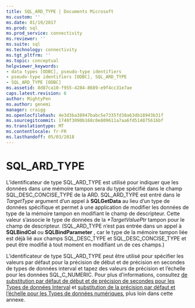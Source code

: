 ```yaml
---
title: SQL_ARD_TYPE | Documents Microsoft
ms.custom: ''
ms.date: 01/19/2017
ms.prod: sql
ms.prod_service: connectivity
ms.reviewer: ''
ms.suite: sql
ms.technology: connectivity
ms.tgt_pltfrm: ''
ms.topic: conceptual
helpviewer_keywords:
- data types [ODBC], pseudo-type identifiers
- pseudo-type identifiers [ODBC], SQL_ARD_TYPE
- SQL_ARD_TYPE [ODBC]
ms.assetid: 8d87ca10-f955-4284-8689-e9f4cc31e7ae
caps.latest.revision: 6
author: MightyPen
ms.author: genemi
manager: craigg
ms.openlocfilehash: 4e3d3ba38947babc5e7335fd38a63db18943b31f
ms.sourcegitcommit: 1740f3090b168c0e809611a7aa6fd514075616bf
ms.translationtype: MT
ms.contentlocale: fr-FR
ms.lasthandoff: 05/03/2018
---
```

# <a name="sqlardtype"></a>SQL_ARD_TYPE
L’identificateur de type SQL_ARD_TYPE est utilisé pour indiquer que les données dans une mémoire tampon sera du type spécifié dans le champ SQL_DESC_CONCISE_TYPE de la ARD. SQL_ARD_TYPE est entré dans le *TargetType* argument d’un appel à **SQLGetData** au lieu d’un type de données spécifique et permet à une application de modifier les données de type de la mémoire tampon en modifiant le champ de descripteur. Cette valeur s’associe le type de données de la  *\*TargetValuePtr* tampon pour le champ de descripteur. (SQL_ARD_TYPE n’est pas entrée dans un appel à **SQLBindCol** ou **SQLBindParameter** , car le type de la mémoire tampon liée est déjà lié aux champs SQL_DESC_TYPE et SQL_DESC_CONCISE_TYPE et peut être modifié à tout moment en modifiant un de ces champs.)  
  
 L’identificateur de type SQL_ARD_TYPE peut être utilisé pour spécifier les valeurs par défaut pour la précision de début et de précision en secondes de types de données interval et tapez des valeurs de précision et l’échelle pour les données SQL_C_NUMERIC. Pour plus d’informations, consultez [de substitution par défaut de début et de précision de secondes pour les Types de données Interval](../../../odbc/reference/appendixes/overriding-default-leading-and-seconds-precision-for-interval-data-types.md) et [substitution de la précision par défaut et l’échelle pour les Types de données numériques](../../../odbc/reference/appendixes/overriding-default-precision-and-scale-for-numeric-data-types.md), plus loin dans cette annexe.
